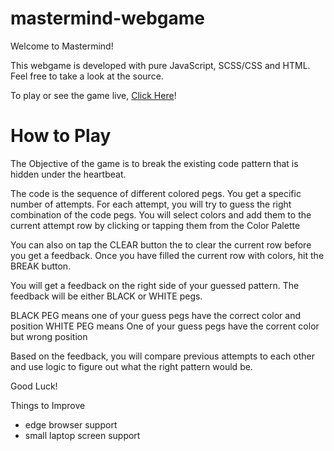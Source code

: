 # mastermind-webgame

Welcome to Mastermind!

This webgame is developed with pure JavaScript, SCSS/CSS and HTML. Feel free to take a look at the source.

To play or see the game live, [Click Here](http://mastermind.mnafis.com)!

# How to Play

The Objective of the game is to break the existing code pattern that is hidden under the heartbeat.

The code is the sequence of different colored pegs. You get a specific number of attempts. For each attempt, you will try to guess the right combination of the code pegs. You will select colors and add them to the current attempt row by clicking or tapping them from the Color Palette

You can also on tap the CLEAR button the to clear the current row before you get a feedback. Once you have filled  the current row with colors, hit the BREAK button.

You will get a feedback on the right side of your guessed pattern. The feedback will be either BLACK or WHITE pegs.

BLACK PEG means one of your guess pegs have the correct color and position
WHITE PEG means One of your guess pegs have the corrent color but wrong position

Based on the feedback, you will compare previous attempts to each other and use logic to figure out what the right pattern would be.

Good Luck!


Things to Improve
- edge browser support
- small laptop screen support